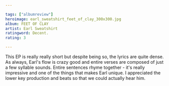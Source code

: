 ```yaml
---

tags: ["albumreview"]
heroimage: earl_sweatshirt_feet_of_clay_300x300.jpg
album: FEET OF CLAY
artist: Earl Sweatshirt
ratingword: Decent.
rating: 3

---
```


This EP is really really short but despite being so, the lyrics are quite dense. As always, Earl's flow is crazy good and entire verses are composed of just a few syllable sounds. Entire sentences rhyme together - it's really impressive and one of the things that makes Earl unique. I appreciated the lower key production and beats so that we could actually hear him.
